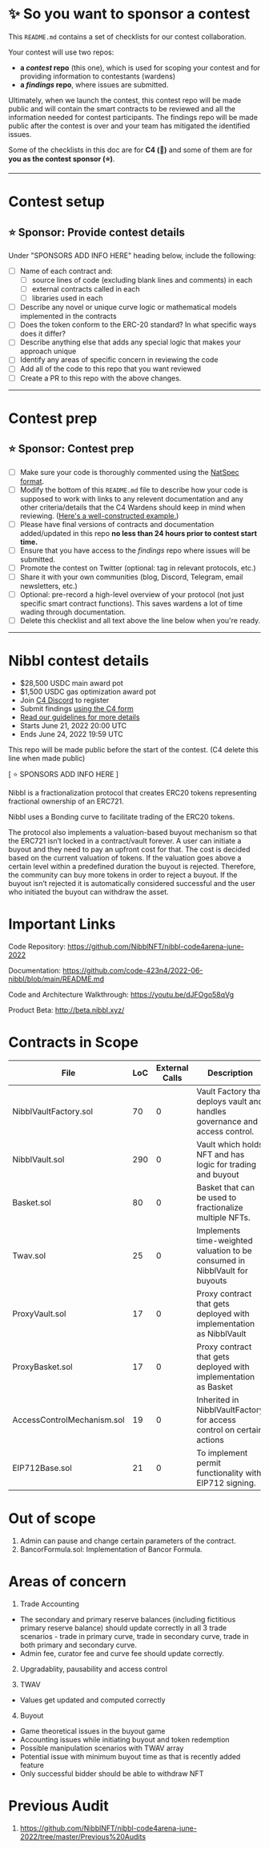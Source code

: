 # ✨ So you want to sponsor a contest

This `README.md` contains a set of checklists for our contest collaboration.

Your contest will use two repos: 
- **a _contest_ repo** (this one), which is used for scoping your contest and for providing information to contestants (wardens)
- **a _findings_ repo**, where issues are submitted. 

Ultimately, when we launch the contest, this contest repo will be made public and will contain the smart contracts to be reviewed and all the information needed for contest participants. The findings repo will be made public after the contest is over and your team has mitigated the identified issues.

Some of the checklists in this doc are for **C4 (🐺)** and some of them are for **you as the contest sponsor (⭐️)**.

---

# Contest setup

## ⭐️ Sponsor: Provide contest details

Under "SPONSORS ADD INFO HERE" heading below, include the following:

- [ ] Name of each contract and:
  - [ ] source lines of code (excluding blank lines and comments) in each
  - [ ] external contracts called in each
  - [ ] libraries used in each
- [ ] Describe any novel or unique curve logic or mathematical models implemented in the contracts
- [ ] Does the token conform to the ERC-20 standard? In what specific ways does it differ?
- [ ] Describe anything else that adds any special logic that makes your approach unique
- [ ] Identify any areas of specific concern in reviewing the code
- [ ] Add all of the code to this repo that you want reviewed
- [ ] Create a PR to this repo with the above changes.

---

# Contest prep

## ⭐️ Sponsor: Contest prep
- [ ] Make sure your code is thoroughly commented using the [NatSpec format](https://docs.soliditylang.org/en/v0.5.10/natspec-format.html#natspec-format).
- [ ] Modify the bottom of this `README.md` file to describe how your code is supposed to work with links to any relevent documentation and any other criteria/details that the C4 Wardens should keep in mind when reviewing. ([Here's a well-constructed example.](https://github.com/code-423n4/2021-06-gro/blob/main/README.md))
- [ ] Please have final versions of contracts and documentation added/updated in this repo **no less than 24 hours prior to contest start time.**
- [ ] Ensure that you have access to the _findings_ repo where issues will be submitted.
- [ ] Promote the contest on Twitter (optional: tag in relevant protocols, etc.)
- [ ] Share it with your own communities (blog, Discord, Telegram, email newsletters, etc.)
- [ ] Optional: pre-record a high-level overview of your protocol (not just specific smart contract functions). This saves wardens a lot of time wading through documentation.
- [ ] Delete this checklist and all text above the line below when you're ready.

---

# Nibbl contest details
- $28,500 USDC main award pot
- $1,500 USDC gas optimization award pot
- Join [C4 Discord](https://discord.gg/code4rena) to register
- Submit findings [using the C4 form](https://code4rena.com/contests/2022-06-nibbl-contest/submit)
- [Read our guidelines for more details](https://docs.code4rena.com/roles/wardens)
- Starts June 21, 2022 20:00 UTC
- Ends June 24, 2022 19:59 UTC

This repo will be made public before the start of the contest. (C4 delete this line when made public)

[ ⭐️ SPONSORS ADD INFO HERE ]

Nibbl is a fractionalization protocol that creates ERC20 tokens representing fractional ownership of an ERC721.

Nibbl uses a Bonding curve to facilitate trading of the ERC20 tokens.

The protocol also implements a valuation-based buyout mechanism so that the ERC721 isn’t locked in a contract/vault forever. A user can initiate a buyout and they need to pay an upfront cost for that. The cost is decided based on the current valuation of tokens. If the valuation goes above a certain level within a predefined duration the buyout is rejected. Therefore, the community can buy more tokens in order to reject a buyout. If the buyout isn’t rejected it is automatically considered successful and the user who initiated the buyout can withdraw the asset.

# Important Links

Code Repository: https://github.com/NibblNFT/nibbl-code4arena-june-2022

Documentation: https://github.com/code-423n4/2022-06-nibbl/blob/main/README.md

Code and Architecture Walkthrough: https://youtu.be/dJFOgo58qVg

Product Beta: http://beta.nibbl.xyz/
# Contracts in Scope
| File | LoC | External Calls | Description |
| --- | --- | --- | --- |
| NibblVaultFactory.sol | 70 | 0 | Vault Factory that deploys vault and handles governance and access control. |
| NibblVault.sol | 290 | 0 | Vault which holds NFT and has logic for trading and buyout |
| Basket.sol | 80 | 0 | Basket that can be used to fractionalize multiple NFTs. |
| Twav.sol | 25 | 0 | Implements time-weighted valuation to be consumed in NibblVault for buyouts |
| ProxyVault.sol | 17 | 0 | Proxy contract that gets deployed with implementation as NibblVault |
| ProxyBasket.sol | 17 | 0 | Proxy contract that gets deployed with implementation as Basket |
| AccessControlMechanism.sol | 19 | 0 | Inherited in NibblVaultFactory for access control on certain actions |
| EIP712Base.sol | 21 | 0 | To implement permit functionality with EIP712 signing. |


# Out of scope

1. Admin can pause and change certain parameters of the contract.
2. BancorFormula.sol: Implementation of Bancor Formula.

# Areas of concern
1. Trade Accounting
  - The secondary and primary reserve balances (including fictitious primary reserve balance) should update correctly in all 3 trade scenarios - trade in primary curve, trade in secondary curve, trade in both primary and secondary curve.
  - Admin fee, curator fee and curve fee should update correctly.

2. Upgradablity, pausability and access control

3. TWAV
  - Values get updated and computed correctly

4. Buyout
  - Game theoretical issues in the buyout game
  - Accounting issues while initiating buyout and token redemption
  - Possible manipulation scenarios with TWAV array
  - Potential issue with minimum buyout time as that is recently added feature
  - Only successful bidder should be able to withdraw NFT

# Previous Audit
1. https://github.com/NibblNFT/nibbl-code4arena-june-2022/tree/master/Previous%20Audits